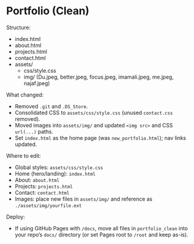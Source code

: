 # Portfolio (Clean)

Structure:
- index.html
- about.html
- projects.html
- contact.html
- assets/
  - css/style.css
  - img/ (Du.jpeg, better.jpeg, focus.jpeg, imamali.jpeg, me.jpeg, najaf.jpeg)

What changed:
- Removed `.git` and `.DS_Store`.
- Consolidated CSS to `assets/css/style.css` (unused `contact.css` removed).
- Moved images into `assets/img/` and updated `<img src>` and CSS `url(...)` paths.
- Set `index.html` as the home page (was `new_portfolio.html`); nav links updated.

Where to edit:
- Global styles: `assets/css/style.css`
- Home (hero/landing): `index.html`
- About: `about.html`
- Projects: `projects.html`
- Contact: `contact.html`
- Images: place new files in `assets/img/` and reference as `./assets/img/yourfile.ext`

Deploy:
- If using GitHub Pages with `/docs`, move all files in `portfolio_clean` into your repo’s `docs/` directory (or set Pages root to `/root` and keep as-is).
